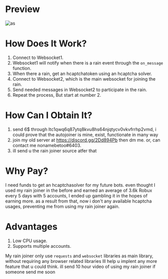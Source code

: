# Preview
![as](https://github.com/subandi123/Bloxflip-rain-joiner/assets/74751653/62ee3056-b121-47c3-8d36-8259226204a9)


# How Does It Work?
1. Connect to Websocket1.
2. Websocket1 will notify when there is a rain event through the `on_message` function.
3. When there a rain, get an hcaptchatoken using an hcaptcha solver.
4. Connect to Websocket2, which is the main websocket for joining the rain.
5. Send needed messages in Websocket2 to participate in the rain.
6. Repeat the process, But start at number 2.

# How Can I Obtain It?
1. send 6$ through ltc1qwq6q87ytq8kvu8hs64njqtycv0vkvfrrhp2vmd, i could prove that the autojoiner is mine, exist, functionate in many way 
2. join my old server at https://discord.gg/2Dd894Pb then dm me. or, can contact me nonamebetoo#6403.
3. ill send u the rain joiner source atfer that

# Why Pay?
I need funds to get an hcaptchasolver for my future bots. even thought I used my rain joiner in the before and earned an average of 3.6k Robux every 5 days with 5 accounts, I ended up gambling it in the hopes of earning more. as a result from that, now i don't any available hcaptcha usages, preventing me from using my rain joiner again.

# Advantages
1. Low CPU usage.
2. Supports multiple accounts.

My rain joiner only use `requests` and `websocket` libraries as main library, without requiring any browser related libraries
Ill help u implent any more feature that u could think. ill send 10 hour video of using my rain joiner if someone send me soon
